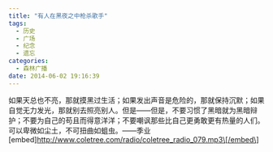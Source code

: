 ```yaml
---
title: "有人在黑夜之中枪杀歌手"
tags:
  - 历史
  - 广场
  - 纪念
  - 遗忘
categories:
  - 森林广播
date: 2014-06-02 19:16:39
---
```


如果天总也不亮，那就摸黑过生活；如果发出声音是危险的，那就保持沉默；如果自觉无力发光，那就别去照亮别人。但是——但是，不要习惯了黑暗就为黑暗辩护；不要为自己的苟且而得意洋洋；不要嘲讽那些比自己更勇敢更有热量的人们。可以卑微如尘土，不可扭曲如蛆虫。——季业   \[embed\]http://www.coletree.com/radio/coletree_radio_079.mp3\[/embed\]